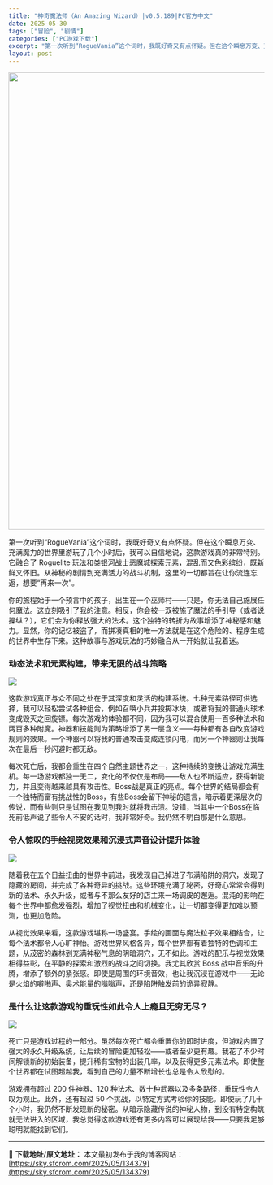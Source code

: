 ```yaml
---
title: "神奇魔法师（An Amazing Wizard）|v0.5.189|PC官方中文"
date: 2025-05-30
tags: ["冒险", "剧情"]
categories: ["PC游戏下载"]
excerpt: "第一次听到“RogueVania”这个词时，我既好奇又有点怀疑。但在这个瞬息万变、充满魔力的世界里游玩了几个小时后，我可以自信地说，这款游戏真的非常特别。它融合了 Roguelite 玩法和类银河战士恶魔城探索元素，混乱而又色彩缤纷，既新鲜又怀旧。从神秘的剧情到充满活力的战斗机制，这里的一切都旨在让&hellip;"
layout: post
---
```


<img class="aligncenter size-full wp-image-134380" src="https://sky.sfcrom.com/wp-content/uploads/2025/05/2025053001241297.webp" alt="" width="600" height="900" />

<span>第一次听到“RogueVania”这个词时，我既好奇又有点怀疑。但在这个瞬息万变、充满魔力的世界里游玩了几个小时后，我可以自信地说，这款游戏真的非常特别。它融合了 Roguelite 玩法和类银河战士恶魔城探索元素，混乱而又色彩缤纷，既新鲜又怀旧。从神秘的剧情到充满活力的战斗机制，这里的一切都旨在让你流连忘返，想要“再来一次”。</span>

<span>你的旅程始于一个预言中的孩子，出生在一个巫师村——只是，你无法自己施展任何魔法。这立刻吸引了我的注意。相反，你会被一双被施了魔法的手引导（或者说操纵？），它们会为你释放强大的法术。这个独特的转折为故事增添了神秘感和魅力。显然，你的记忆被盗了，而拼凑真相的唯一方法就是在这个危险的、程序生成的世界中生存下来。这种故事与游戏玩法的巧妙融合从一开始就让我着迷。</span>
<h3><span>动态法术和元素构建，带来无限的战斗策略</span></h3>
<img src="https://shared.cloudflare.steamstatic.com/store_item_assets/steam/apps/1372660/ss_cdd827c9cef3d36a7e1e7e2f49b397c74b5f9aa6.1920x1080.jpg?t=1748256396" />

<span>这款游戏真正与众不同之处在于其深度和灵活的构建系统。七种元素路径可供选择，我可以轻松尝试各种组合，例如召唤小兵并投掷冰块，或者将我的普通火球术变成毁灭之回旋镖。每次游戏的体验都不同，因为我可以混合使用一百多种法术和两百多种附魔。神器和技能则为策略增添了另一层含义——每种都有各自改变游戏规则的效果。一个神器可以将我的普通攻击变成连锁闪电，而另一个神器则让我每次在最后一秒闪避时都无敌。</span>

<span>每次死亡后，我都会重生在四个自然主题世界之一，这种持续的变换让游戏充满生机。每一场游戏都独一无二，变化的不仅仅是布局——敌人也不断适应，获得新能力，并且变得越来越具有攻击性。Boss战是真正的亮点。每个世界的结局都会有一个独特而富有挑战性的Boss，有些Boss会留下神秘的遗言，暗示着更深层次的传说，而有些则只是试图在我见到我时就将我击溃。没错，当其中一个Boss在临死前低声说了些令人不安的话时，我非常好奇。我仍然不明白那是什么意思。</span>
<h3><span>令人惊叹的手绘视觉效果和沉浸式声音设计提升体验</span></h3>
<img src="https://shared.cloudflare.steamstatic.com/store_item_assets/steam/apps/1372660/ss_d01a2b95dcfa44ee33432c2c32006688d9b72c4b.1920x1080.jpg?t=1748256396" />

<span>随着我在五个日益扭曲的世界中前进，我发现自己掉进了布满陷阱的洞穴，发现了隐藏的房间，并完成了各种奇异的挑战。这些环境充满了秘密，好奇心常常会得到新的法术、永久升级，或者与不那么友好的店主来一场调皮的邂逅。混沌的影响在每个世界中都愈发强烈，增加了视觉扭曲和机械变化，让一切都变得更加难以预测，也更加危险。</span>

<span>从视觉效果来看，这款游戏堪称一场盛宴。手绘的画面与魔法粒子效果相结合，让每个法术都令人心旷神怡。游戏世界风格各异，每个世界都有着独特的色调和主题，从茂密的森林到充满神秘气息的阴暗洞穴，无不如此。游戏的配乐与视觉效果相得益彰，在平静的探索和激烈的战斗之间切换。我尤其欣赏 Boss 战中音乐的升腾，增添了额外的紧张感。即使是周围的环境音效，也让我沉浸在游戏中——无论是火焰的噼啪声、奥术能量的嗡嗡声，还是陷阱触发前的诡异寂静。</span>
<h3><span>是什么让这款游戏的重玩性如此令人上瘾且无穷无尽？</span></h3>
<img src="https://shared.cloudflare.steamstatic.com/store_item_assets/steam/apps/1372660/ss_f3800f376133b3c0271d7cff8a8fd94f099a0987.1920x1080.jpg?t=1748256396" />

<span>死亡只是游戏过程的一部分。虽然每次死亡都会重置你的即时进度，但游戏内置了强大的永久升级系统，让后续的冒险更加轻松——或者至少更有趣。我花了不少时间解锁新的初始装备，提升稀有宝物的出装几率，以及获得更多元素法术。即使整个世界都在试图超越我，看到自己的力量不断增长也总是令人欣慰的。</span>

<span>游戏拥有超过 200 件神器、120 种法术、数十种武器以及多条路径，重玩性令人叹为观止。此外，还有超过 50 个挑战，以特定方式考验你的技能。即使玩了几十个小时，我仍然不断发现新的秘密。从暗示隐藏传说的神秘人物，到没有特定构筑就无法进入的区域，我总觉得这款游戏还有更多内容可以展现给我——只要我足够聪明就能找到它们。</span>

---
📖 **下载地址/原文地址：** 本文最初发布于我的博客网站：[https://sky.sfcrom.com/2025/05/134379](https://sky.sfcrom.com/2025/05/134379)
